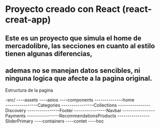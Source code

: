 # Proyecto creado con React (react-creat-app)

## Este es un proyecto que simula el home de mercadolibre, las secciones en cuanto al estilo tienen algunas diferencias,
## ademas no se manejan datos sencibles, ni ninguna logica que afecte a la pagina  original.

Estructura de la pagina 

  -src/
    ----assets
    ----axios
    ----components
    --------------home  
    ----------------Categories
    ----------------Collections
    ----------------Discovery
    ----------------Footer
    ----------------Navbar
    ----------------Payments
    ----------------RecommendationsProducts
    ----------------SliderPrimary
    ----containers
    ----contet
    ----hoc

      